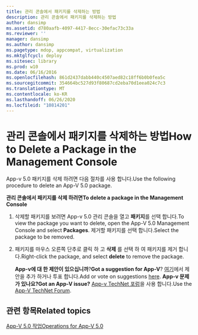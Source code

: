```yaml
---
title: 관리 콘솔에서 패키지를 삭제하는 방법
description: 관리 콘솔에서 패키지를 삭제하는 방법
author: dansimp
ms.assetid: d780aafb-4097-4417-8ecc-30efac73c33a
ms.reviewer: ''
manager: dansimp
ms.author: dansimp
ms.pagetype: mdop, appcompat, virtualization
ms.mktglfcycl: deploy
ms.sitesec: library
ms.prod: w10
ms.date: 06/16/2016
ms.openlocfilehash: 861d2437dabb440c4507aed82c18ff6b0b0fea5c
ms.sourcegitcommit: 354664bc527d93f80687cd2eba70d1eea024c7c3
ms.translationtype: MT
ms.contentlocale: ko-KR
ms.lasthandoff: 06/26/2020
ms.locfileid: "10814201"
---
```

# <span data-ttu-id="ebfaa-103">관리 콘솔에서 패키지를 삭제하는 방법</span><span class="sxs-lookup"><span data-stu-id="ebfaa-103">How to Delete a Package in the Management Console</span></span>


<span data-ttu-id="ebfaa-104">App-v 5.0 패키지를 삭제 하려면 다음 절차를 사용 합니다.</span><span class="sxs-lookup"><span data-stu-id="ebfaa-104">Use the following procedure to delete an App-V 5.0 package.</span></span>

**<span data-ttu-id="ebfaa-105">관리 콘솔에서 패키지를 삭제 하려면</span><span class="sxs-lookup"><span data-stu-id="ebfaa-105">To delete a package in the Management Console</span></span>**

1.  <span data-ttu-id="ebfaa-106">삭제할 패키지를 보려면 App-v 5.0 관리 콘솔을 열고 **패키지**를 선택 합니다.</span><span class="sxs-lookup"><span data-stu-id="ebfaa-106">To view the package you want to delete, open the App-V 5.0 Management Console and select **Packages**.</span></span> <span data-ttu-id="ebfaa-107">제거할 패키지를 선택 합니다.</span><span class="sxs-lookup"><span data-stu-id="ebfaa-107">Select the package to be removed.</span></span>

2.  <span data-ttu-id="ebfaa-108">패키지를 마우스 오른쪽 단추로 클릭 하 고 **삭제** 를 선택 하 여 패키지를 제거 합니다.</span><span class="sxs-lookup"><span data-stu-id="ebfaa-108">Right-click the package, and select **delete** to remove the package.</span></span>

    <span data-ttu-id="ebfaa-109">**App-v에 대 한 제안이 있으십니까**?</span><span class="sxs-lookup"><span data-stu-id="ebfaa-109">**Got a suggestion for App-V**?</span></span> <span data-ttu-id="ebfaa-110">[여기](http://appv.uservoice.com/forums/280448-microsoft-application-virtualization)에서 제안을 추가 하거나 투표 합니다.</span><span class="sxs-lookup"><span data-stu-id="ebfaa-110">Add or vote on suggestions [here](http://appv.uservoice.com/forums/280448-microsoft-application-virtualization).</span></span> **<span data-ttu-id="ebfaa-111">App-v 문제가 있나요?</span><span class="sxs-lookup"><span data-stu-id="ebfaa-111">Got an App-V issue?</span></span>** <span data-ttu-id="ebfaa-112">[App-v TechNet 포럼](https://social.technet.microsoft.com/Forums/home?forum=mdopappv)을 사용 합니다.</span><span class="sxs-lookup"><span data-stu-id="ebfaa-112">Use the [App-V TechNet Forum](https://social.technet.microsoft.com/Forums/home?forum=mdopappv).</span></span>

## <span data-ttu-id="ebfaa-113">관련 항목</span><span class="sxs-lookup"><span data-stu-id="ebfaa-113">Related topics</span></span>


[<span data-ttu-id="ebfaa-114">App-V 5.0 작업</span><span class="sxs-lookup"><span data-stu-id="ebfaa-114">Operations for App-V 5.0</span></span>](operations-for-app-v-50.md)

 

 





